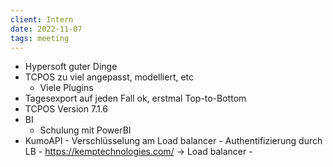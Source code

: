 ```yaml
---
client: Intern
date: 2022-11-07
tags: meeting
---
```


- Hypersoft guter Dinge
- TCPOS zu viel angepasst, modelliert, etc
	- Viele Plugins
- Tagesexport auf jeden Fall ok, erstmal Top-to-Bottom
- TCPOS Version 7.1.6
- BI
	- Schulung mit PowerBI
- KumoAPI
		- Verschlüsselung am Load balancer
		- Authentifizierung durch LB
		- https://kemptechnologies.com/ -> Load balancer
		- 